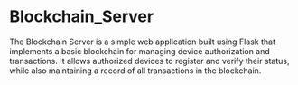 # Blockchain_Server
The Blockchain Server is a simple web application built using Flask that implements a basic blockchain for managing device authorization and transactions. It allows authorized devices to register and verify their status, while also maintaining a record of all transactions in the blockchain.
